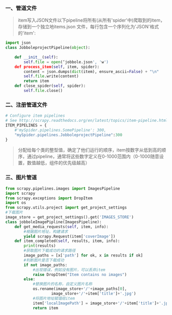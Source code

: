 ### 一、管道文件

> item写入JSON文件以下pipeline将所有(从所有'spider'中)爬取到的item，存储到一个独立地items.json 文件，每行包含一个序列化为'JSON'格式的'item':

```python
import json
class JobboleprojectPipeline(object):
    
    def __init__(self):
        self.file = open(‘jobbole.json', 'w')
    def process_item(self, item, spider):
        content = json.dumps(dict(item), ensure_ascii=False) + "\n"
        self.file.write(content)
        return item
    def close_spider(self, spider):
        self.file.close()

```

### 二、注册管道文件

```python
# Configure item pipelines
# See http://scrapy.readthedocs.org/en/latest/topics/item-pipeline.html
ITEM_PIPELINES = {
    #'mySpider.pipelines.SomePipeline': 300,
    "mySpider.pipelines.JobboleprojectPipeline":300
}

```

> 分配给每个类的整型值，确定了他们运行的顺序，item按数字从低到高的顺序，通过pipeline，通常将这些数字定义在0-1000范围内（0-1000随意设置，数值越低，组件的优先级越高）

### 三、图片管道

```python
from scrapy.pipelines.images import ImagesPipeline
import scrapy
from scrapy.exceptions import DropItem
import os
from scrapy.utils.project import get_project_settings
#下载图片
image_store = get_project_settings().get('IMAGES_STORE')
class jobboleImagePipline(ImagesPipeline):
    def get_media_requests(self, item, info):
        #根据图片地址，构建请求
        yield scrapy.Request(item['coverImage'])
    def item_completed(self, results, item, info):
        print(results)
        #获取图片下载成功的请求路径
        image_paths = [x['path'] for ok, x in results if ok]
        #判断图片是否下载成功
        if not image_paths:
            #出现错误，例如没有图片，可以丢弃item
            raise DropItem("Item contains no images")
        else:
            #替换图片的名称，自定义图片名称
            os.rename(image_store+'/'+image_paths[0],
                    image_store+'/'+item['title']+'.jpg')
            #将图片地址赋值给item
            item['localImagePath'] = image_store+'/'+item['title']+'.jpg'
            return item

```

